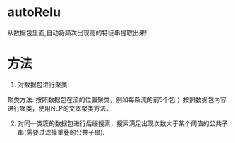 # autoRelu
从数据包里面,自动将频次出现高的特征串提取出来!
# 方法
1. 对数据包进行聚类:

聚类方法: 按照数据包在流的位置聚类，例如每条流的前5个包； 按照数据包内容进行聚类，使用NLP的文本聚类方法。

2. 对同一类簇的数据包进行后缀搜索，搜索满足出现次数大于某个阈值的公共子串(需要过滤掉重叠的公共子串).
